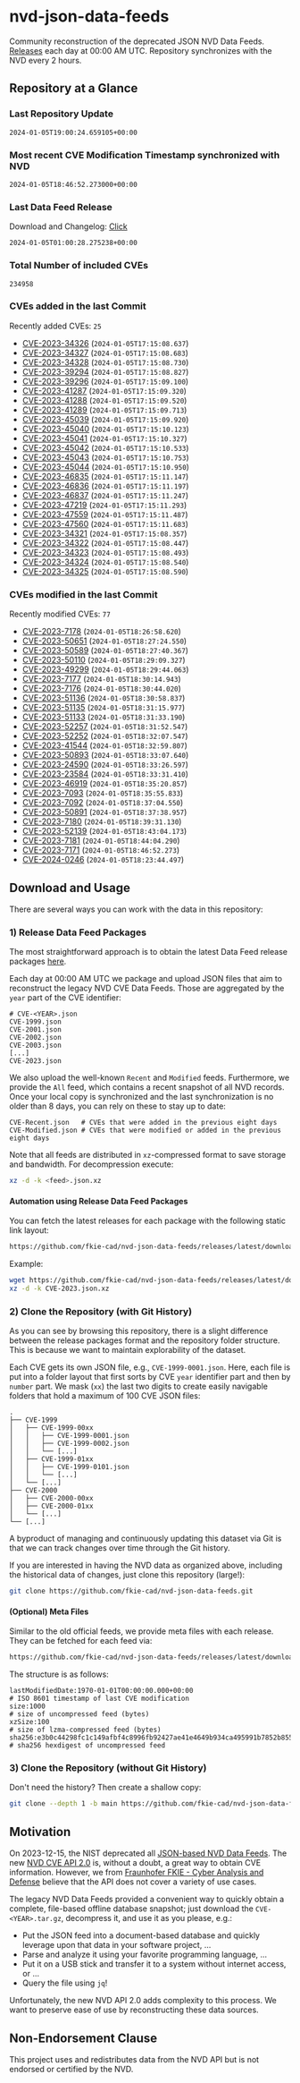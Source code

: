 # nvd-json-data-feeds

Community reconstruction of the deprecated JSON NVD Data Feeds. 
[Releases](https://github.com/fkie-cad/nvd-json-data-feeds/releases/latest) each day at 00:00 AM UTC.
Repository synchronizes with the NVD every 2 hours.

## Repository at a Glance

### Last Repository Update

```plain
2024-01-05T19:00:24.659105+00:00
```

### Most recent CVE Modification Timestamp synchronized with NVD

```plain
2024-01-05T18:46:52.273000+00:00
```

### Last Data Feed Release

Download and Changelog: [Click](https://github.com/fkie-cad/nvd-json-data-feeds/releases/latest)

```plain
2024-01-05T01:00:28.275238+00:00
```

### Total Number of included CVEs

```plain
234958
```

### CVEs added in the last Commit

Recently added CVEs: `25`

* [CVE-2023-34326](CVE-2023/CVE-2023-343xx/CVE-2023-34326.json) (`2024-01-05T17:15:08.637`)
* [CVE-2023-34327](CVE-2023/CVE-2023-343xx/CVE-2023-34327.json) (`2024-01-05T17:15:08.683`)
* [CVE-2023-34328](CVE-2023/CVE-2023-343xx/CVE-2023-34328.json) (`2024-01-05T17:15:08.730`)
* [CVE-2023-39294](CVE-2023/CVE-2023-392xx/CVE-2023-39294.json) (`2024-01-05T17:15:08.827`)
* [CVE-2023-39296](CVE-2023/CVE-2023-392xx/CVE-2023-39296.json) (`2024-01-05T17:15:09.100`)
* [CVE-2023-41287](CVE-2023/CVE-2023-412xx/CVE-2023-41287.json) (`2024-01-05T17:15:09.320`)
* [CVE-2023-41288](CVE-2023/CVE-2023-412xx/CVE-2023-41288.json) (`2024-01-05T17:15:09.520`)
* [CVE-2023-41289](CVE-2023/CVE-2023-412xx/CVE-2023-41289.json) (`2024-01-05T17:15:09.713`)
* [CVE-2023-45039](CVE-2023/CVE-2023-450xx/CVE-2023-45039.json) (`2024-01-05T17:15:09.920`)
* [CVE-2023-45040](CVE-2023/CVE-2023-450xx/CVE-2023-45040.json) (`2024-01-05T17:15:10.123`)
* [CVE-2023-45041](CVE-2023/CVE-2023-450xx/CVE-2023-45041.json) (`2024-01-05T17:15:10.327`)
* [CVE-2023-45042](CVE-2023/CVE-2023-450xx/CVE-2023-45042.json) (`2024-01-05T17:15:10.533`)
* [CVE-2023-45043](CVE-2023/CVE-2023-450xx/CVE-2023-45043.json) (`2024-01-05T17:15:10.753`)
* [CVE-2023-45044](CVE-2023/CVE-2023-450xx/CVE-2023-45044.json) (`2024-01-05T17:15:10.950`)
* [CVE-2023-46835](CVE-2023/CVE-2023-468xx/CVE-2023-46835.json) (`2024-01-05T17:15:11.147`)
* [CVE-2023-46836](CVE-2023/CVE-2023-468xx/CVE-2023-46836.json) (`2024-01-05T17:15:11.197`)
* [CVE-2023-46837](CVE-2023/CVE-2023-468xx/CVE-2023-46837.json) (`2024-01-05T17:15:11.247`)
* [CVE-2023-47219](CVE-2023/CVE-2023-472xx/CVE-2023-47219.json) (`2024-01-05T17:15:11.293`)
* [CVE-2023-47559](CVE-2023/CVE-2023-475xx/CVE-2023-47559.json) (`2024-01-05T17:15:11.487`)
* [CVE-2023-47560](CVE-2023/CVE-2023-475xx/CVE-2023-47560.json) (`2024-01-05T17:15:11.683`)
* [CVE-2023-34321](CVE-2023/CVE-2023-343xx/CVE-2023-34321.json) (`2024-01-05T17:15:08.357`)
* [CVE-2023-34322](CVE-2023/CVE-2023-343xx/CVE-2023-34322.json) (`2024-01-05T17:15:08.447`)
* [CVE-2023-34323](CVE-2023/CVE-2023-343xx/CVE-2023-34323.json) (`2024-01-05T17:15:08.493`)
* [CVE-2023-34324](CVE-2023/CVE-2023-343xx/CVE-2023-34324.json) (`2024-01-05T17:15:08.540`)
* [CVE-2023-34325](CVE-2023/CVE-2023-343xx/CVE-2023-34325.json) (`2024-01-05T17:15:08.590`)


### CVEs modified in the last Commit

Recently modified CVEs: `77`

* [CVE-2023-7178](CVE-2023/CVE-2023-71xx/CVE-2023-7178.json) (`2024-01-05T18:26:58.620`)
* [CVE-2023-50651](CVE-2023/CVE-2023-506xx/CVE-2023-50651.json) (`2024-01-05T18:27:24.550`)
* [CVE-2023-50589](CVE-2023/CVE-2023-505xx/CVE-2023-50589.json) (`2024-01-05T18:27:40.367`)
* [CVE-2023-50110](CVE-2023/CVE-2023-501xx/CVE-2023-50110.json) (`2024-01-05T18:29:09.327`)
* [CVE-2023-49299](CVE-2023/CVE-2023-492xx/CVE-2023-49299.json) (`2024-01-05T18:29:44.063`)
* [CVE-2023-7177](CVE-2023/CVE-2023-71xx/CVE-2023-7177.json) (`2024-01-05T18:30:14.943`)
* [CVE-2023-7176](CVE-2023/CVE-2023-71xx/CVE-2023-7176.json) (`2024-01-05T18:30:44.020`)
* [CVE-2023-51136](CVE-2023/CVE-2023-511xx/CVE-2023-51136.json) (`2024-01-05T18:30:58.837`)
* [CVE-2023-51135](CVE-2023/CVE-2023-511xx/CVE-2023-51135.json) (`2024-01-05T18:31:15.977`)
* [CVE-2023-51133](CVE-2023/CVE-2023-511xx/CVE-2023-51133.json) (`2024-01-05T18:31:33.190`)
* [CVE-2023-52257](CVE-2023/CVE-2023-522xx/CVE-2023-52257.json) (`2024-01-05T18:31:52.547`)
* [CVE-2023-52252](CVE-2023/CVE-2023-522xx/CVE-2023-52252.json) (`2024-01-05T18:32:07.547`)
* [CVE-2023-41544](CVE-2023/CVE-2023-415xx/CVE-2023-41544.json) (`2024-01-05T18:32:59.807`)
* [CVE-2023-50893](CVE-2023/CVE-2023-508xx/CVE-2023-50893.json) (`2024-01-05T18:33:07.640`)
* [CVE-2023-24590](CVE-2023/CVE-2023-245xx/CVE-2023-24590.json) (`2024-01-05T18:33:26.597`)
* [CVE-2023-23584](CVE-2023/CVE-2023-235xx/CVE-2023-23584.json) (`2024-01-05T18:33:31.410`)
* [CVE-2023-46919](CVE-2023/CVE-2023-469xx/CVE-2023-46919.json) (`2024-01-05T18:35:20.857`)
* [CVE-2023-7093](CVE-2023/CVE-2023-70xx/CVE-2023-7093.json) (`2024-01-05T18:35:55.833`)
* [CVE-2023-7092](CVE-2023/CVE-2023-70xx/CVE-2023-7092.json) (`2024-01-05T18:37:04.550`)
* [CVE-2023-50891](CVE-2023/CVE-2023-508xx/CVE-2023-50891.json) (`2024-01-05T18:37:38.957`)
* [CVE-2023-7180](CVE-2023/CVE-2023-71xx/CVE-2023-7180.json) (`2024-01-05T18:39:31.130`)
* [CVE-2023-52139](CVE-2023/CVE-2023-521xx/CVE-2023-52139.json) (`2024-01-05T18:43:04.173`)
* [CVE-2023-7181](CVE-2023/CVE-2023-71xx/CVE-2023-7181.json) (`2024-01-05T18:44:04.290`)
* [CVE-2023-7171](CVE-2023/CVE-2023-71xx/CVE-2023-7171.json) (`2024-01-05T18:46:52.273`)
* [CVE-2024-0246](CVE-2024/CVE-2024-02xx/CVE-2024-0246.json) (`2024-01-05T18:23:44.497`)


## Download and Usage

There are several ways you can work with the data in this repository:

### 1) Release Data Feed Packages

The most straightforward approach is to obtain the latest Data Feed release packages [here](https://github.com/fkie-cad/nvd-json-data-feeds/releases/latest).

Each day at 00:00 AM UTC we package and upload JSON files that aim to reconstruct the legacy NVD CVE Data Feeds.
Those are aggregated by the `year` part of the CVE identifier:

```
# CVE-<YEAR>.json
CVE-1999.json
CVE-2001.json
CVE-2002.json
CVE-2003.json
[...]
CVE-2023.json
```

We also upload the well-known `Recent` and `Modified` feeds.
Furthermore, we provide the `All` feed, which contains a recent snapshot of all NVD records.
Once your local copy is synchronized and the last synchronization is no older than 8 days, you can rely on these to stay up to date:

```plain
CVE-Recent.json   # CVEs that were added in the previous eight days
CVE-Modified.json # CVEs that were modified or added in the previous eight days
```

Note that all feeds are distributed in `xz`-compressed format to save storage and bandwidth.
For decompression execute:

```sh
xz -d -k <feed>.json.xz
```


#### Automation using Release Data Feed Packages

You can fetch the latest releases for each package with the following static link layout:

```sh
https://github.com/fkie-cad/nvd-json-data-feeds/releases/latest/download/CVE-<YEAR>.json.xz
```

Example:

```sh
wget https://github.com/fkie-cad/nvd-json-data-feeds/releases/latest/download/CVE-2023.json.xz
xz -d -k CVE-2023.json.xz
```



### 2) Clone the Repository (with Git History)

As you can see by browsing this repository, there is a slight difference between the release packages format and the repository folder structure.
This is because we want to maintain explorability of the dataset.

Each CVE gets its own JSON file, e.g., `CVE-1999-0001.json`.
Here, each file is put into a folder layout that first sorts by CVE `year` identifier part and then by `number` part.
We mask (`xx`) the last two digits to create easily navigable folders that hold a maximum of 100 CVE JSON files:

```plain
.
├── CVE-1999
│   ├── CVE-1999-00xx
│   │   ├── CVE-1999-0001.json
│   │   ├── CVE-1999-0002.json
│   │   └── [...]
│   ├── CVE-1999-01xx
│   │   ├── CVE-1999-0101.json
│   │   └── [...]
│   └── [...]
├── CVE-2000
│   ├── CVE-2000-00xx
│   ├── CVE-2000-01xx
│   └── [...]
└── [...]
```

A byproduct of managing and continuously updating this dataset via Git is that we can track changes over time through the Git history.

If you are interested in having the NVD data as organized above, including the historical data of changes, just clone this repository (large!):

```sh
git clone https://github.com/fkie-cad/nvd-json-data-feeds.git
```

#### (Optional) Meta Files

Similar to the old official feeds, we provide meta files with each release. They can be fetched for each feed via:

```sh
https://github.com/fkie-cad/nvd-json-data-feeds/releases/latest/download/CVE-<YEAR>.meta
```

The structure is as follows:

```plain
lastModifiedDate:1970-01-01T00:00:00.000+00:00                          # ISO 8601 timestamp of last CVE modification
size:1000                                                               # size of uncompressed feed (bytes)
xzSize:100                                                              # size of lzma-compressed feed (bytes)
sha256:e3b0c44298fc1c149afbf4c8996fb92427ae41e4649b934ca495991b7852b855 # sha256 hexdigest of uncompressed feed
```


### 3) Clone the Repository (without Git History)

Don't need the history? Then create a shallow copy:

```sh
git clone --depth 1 -b main https://github.com/fkie-cad/nvd-json-data-feeds.git
```

## Motivation

On 2023-12-15, the NIST deprecated all [JSON-based NVD Data Feeds](https://nvd.nist.gov/vuln/data-feeds#divRetirementBanner-1).
The new [NVD CVE API 2.0](https://nvd.nist.gov/developers/vulnerabilities) is, without a doubt, a great way to obtain CVE information.
However, we from [Fraunhofer FKIE - Cyber Analysis and Defense](https://www.fkie.fraunhofer.de/en/departments/cad.html) believe that the API does not cover a variety of use cases.

The legacy NVD Data Feeds provided a convenient way to quickly obtain a complete, file-based offline database snapshot; just download the `CVE-<YEAR>.tar.gz`, decompress it, and use it as you please, e.g.:

* Put the JSON feed into a document-based database and quickly leverage upon that data in your software project, ...
* Parse and analyze it using your favorite programming language, ...
* Put it on a USB stick and transfer it to a system without internet access, or ...
* Query the file using `jq`!

Unfortunately, the new NVD API 2.0 adds complexity to this process.
We want to preserve ease of use by reconstructing these data sources.

## Non-Endorsement Clause

This project uses and redistributes data from the NVD API but is not endorsed or certified by the NVD.